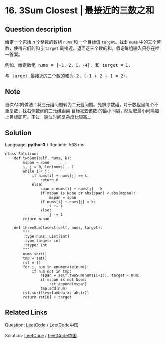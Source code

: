 # 16. 3Sum Closest | 最接近的三数之和

## Question description

<!--If you want to use the English description, use <p>Given an array <code>nums</code> of <em>n</em> integers and an integer <code>target</code>, find three integers in <code>nums</code>&nbsp;such that the sum is closest to&nbsp;<code>target</code>. Return the sum of the three integers. You may assume that each input would have exactly one solution.</p>

<p><strong>Example:</strong></p>

<pre>
Given array nums = [-1, 2, 1, -4], and target = 1.

The sum that is closest to the target is 2. (-1 + 2 + 1 = 2).
</pre>
 instead-->
<p>给定一个包括&nbsp;<em>n</em> 个整数的数组&nbsp;<code>nums</code><em>&nbsp;</em>和 一个目标值&nbsp;<code>target</code>。找出&nbsp;<code>nums</code><em>&nbsp;</em>中的三个整数，使得它们的和与&nbsp;<code>target</code>&nbsp;最接近。返回这三个数的和。假定每组输入只存在唯一答案。</p>

<pre>例如，给定数组 nums = [-1，2，1，-4], 和 target = 1.

与 target 最接近的三个数的和为 2. (-1 + 2 + 1 = 2).
</pre>


## Note

首次AC的做法：将三元组问题转为二元组问题。先排序数组，对于数组里每个不重复数，找右侧数组的二元组距离 目标减去该数 的最小间隔，然后取最小间隔加上目标即可。不过，貌似时间复杂度比较高。。


## Solution

Language: **python3**  /  Runtime: 568 ms

```python3
class Solution:
    def twoSum(self, nums, k):
        mspan = None
        i, j = 0, len(nums) - 1
        while i < j:
            if nums[i] + nums[j] == k:
                return 0
            else:
                span = nums[i] + nums[j] - k
                if mspan is None or abs(span) < abs(mspan):
                    mspan = span
                if nums[i] + nums[j] < k:
                    i += 1
                else:
                    j -= 1
        return mspan
                
    def threeSumClosest(self, nums, target):
        """
        :type nums: List[int]
        :type target: int
        :rtype: int
        """
        nums.sort()
        tmp = set()
        rst = []
        for i, num in enumerate(nums):
            if num not in tmp:
                mspan = self.twoSum(nums[i+1:], target - num)
                if mspan is not None:
                    rst.append(mspan)
                tmp.add(num)
        rst.sort(key=lambda x: abs(x))
        return rst[0] + target

```



## Related Links

Question: [LeetCode](https://leetcode.com/problems/3sum-closest/description/)  /  [LeetCode中国](https://leetcode-cn.com/problems/3sum-closest/description/)

Solution: [LeetCode](https://leetcode.com/articles/3sum-closest/)  /  [LeetCode中国](https://leetcode-cn.com/articles/3sum-closest/)